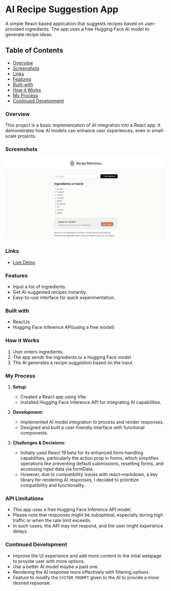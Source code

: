 # AI Recipe Suggestion App

A simple React-based application that suggests recipes based on user-provided ingredients. The app uses a free Hugging Face AI model to generate recipe ideas.

## Table of Contents

- [Overview](#overview)
- [Screenshots](#screenshots)
- [Links](#links)
- [Features](#features)
- [Built-with](#built-with)
- [How it Works](#how-it-works)
- [My Process](#my-process) 
- [Continued Development](#continued-development)

### Overview

This project is a basic implementation of AI integration into a React app. It demonstrates how AI models can enhance user experiences, even in small-scale projects.

### Screenshots

![alt text](<public/live site ss2.png>)

### Links

- [Live Demo](https://recipe-markdown.vercel.app/)

### Features

- Input a list of ingredients.
- Get AI-suggested recipes instantly.
- Easy-to-use interface for quick experimentation.

### Built with

- ReactJs
- Hugging Face Inference API(using a free model)

### How it Works

1. User enters ingredients.
2. The app sends the ingredients to a Hugging Face model.
3. The AI generates a recipe suggestion based on the input.

### My Process

1. **Setup**:
   - Created a React app using Vite.
   - Installed Hugging Face Inference API for integrating AI capabilities.

2. **Development**:
   - Implemented AI model integration to process and render responses.
   - Designed and built a user-friendly interface with functional components.

3. **Challenges & Decisions**:
   - Initially used React 19 beta for its enhanced form-handling capabilities, particularly the action prop in forms, which simplifies operations like preventing default submissions, resetting forms, and accessing input data via formData.
   - However, due to compatibility issues with react-markdown, a key library for rendering AI responses, I decided to prioritize compatibility and functionality.

### API Limitations


  - This app uses a free Hugging Face Inference API model. 
  - Please note that responses might be suboptimal, especially during high traffic or when the rate limit exceeds.
  - In such cases, the API may not respond, and the user might experience delays.


### Continued Development

- Improve the UI experience and add more content to the intial webpage to provide user with more options.
- Use a better AI model maybe a paid one.
- Rendering the AI response more effectively with filtering options. 
- Feature to modify the `SYSTEM_PROMPT` given to the AI to provide a more desired repsonse. 



